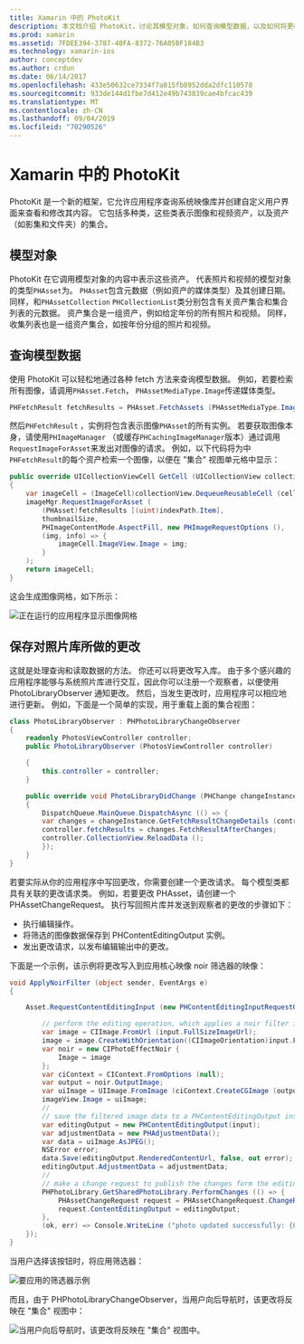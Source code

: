 ```yaml
---
title: Xamarin 中的 PhotoKit
description: 本文档介绍 PhotoKit，讨论其模型对象，如何查询模型数据，以及如何将更改保存到照片库。
ms.prod: xamarin
ms.assetid: 7FDEE394-3787-40FA-8372-76A05BF184B3
ms.technology: xamarin-ios
author: conceptdev
ms.author: crdun
ms.date: 06/14/2017
ms.openlocfilehash: 433e50632ce7334f7a815fb8952dda2dfc110578
ms.sourcegitcommit: 933de144d1fbe7d412e49b743839cae4bfcac439
ms.translationtype: MT
ms.contentlocale: zh-CN
ms.lasthandoff: 09/04/2019
ms.locfileid: "70290526"
---
```

# <a name="photokit-in-xamarinios"></a>Xamarin 中的 PhotoKit

PhotoKit 是一个新的框架，它允许应用程序查询系统映像库并创建自定义用户界面来查看和修改其内容。 它包括多种类，这些类表示图像和视频资产，以及资产（如影集和文件夹）的集合。

## <a name="model-objects"></a>模型对象

PhotoKit 在它调用模型对象的内容中表示这些资产。 代表照片和视频的模型对象的类型`PHAsset`为。 `PHAsset`包含元数据（例如资产的媒体类型）及其创建日期。
同样，和`PHAssetCollection` `PHCollectionList`类分别包含有关资产集合和集合列表的元数据。 资产集合是一组资产，例如给定年份的所有照片和视频。 同样，收集列表也是一组资产集合，如按年份分组的照片和视频。

## <a name="querying-model-data"></a>查询模型数据

使用 PhotoKit 可以轻松地通过各种 fetch 方法来查询模型数据。 例如，若要检索所有图像，请调用`PHAsset.Fetch`， `PHAssetMediaType.Image`传递媒体类型。

```csharp
PHFetchResult fetchResults = PHAsset.FetchAssets (PHAssetMediaType.Image, null);
```

然后`PHFetchResult` ，实例将包含表示图像`PHAsset`的所有实例。 若要获取图像本身，请使用`PHImageManager` （或缓存`PHCachingImageManager`版本）通过调用`RequestImageForAsset`来发出对图像的请求。 例如，以下代码将为中`PHFetchResult`的每个资产检索一个图像，以便在 "集合" 视图单元格中显示：

```csharp
public override UICollectionViewCell GetCell (UICollectionView collectionView, NSIndexPath indexPath)
{
    var imageCell = (ImageCell)collectionView.DequeueReusableCell (cellId, indexPath);
    imageMgr.RequestImageForAsset (
        (PHAsset)fetchResults [(uint)indexPath.Item],
        thumbnailSize,
        PHImageContentMode.AspectFill, new PHImageRequestOptions (),
        (img, info) => {
            imageCell.ImageView.Image = img;
        }
    );
    return imageCell;
}
```

这会生成图像网格，如下所示：

![](photokit-images/image4.png "正在运行的应用程序显示图像网格")

## <a name="saving-changes-to-the-photo-library"></a>保存对照片库所做的更改

这就是处理查询和读取数据的方法。 你还可以将更改写入库。 由于多个感兴趣的应用程序能够与系统照片库进行交互，因此你可以注册一个观察者，以便使用 PhotoLibraryObserver 通知更改。 然后，当发生更改时，应用程序可以相应地进行更新。 例如，下面是一个简单的实现，用于重载上面的集合视图：

```csharp
class PhotoLibraryObserver : PHPhotoLibraryChangeObserver
{
    readonly PhotosViewController controller;
    public PhotoLibraryObserver (PhotosViewController controller)

    {
        this.controller = controller;
    }

    public override void PhotoLibraryDidChange (PHChange changeInstance)
    {
        DispatchQueue.MainQueue.DispatchAsync (() => {
        var changes = changeInstance.GetFetchResultChangeDetails (controller.fetchResults);
        controller.fetchResults = changes.FetchResultAfterChanges;
        controller.CollectionView.ReloadData ();
        });
    }
}
```

若要实际从你的应用程序中写回更改，你需要创建一个更改请求。 每个模型类都具有关联的更改请求类。 例如，若要更改 PHAsset，请创建一个 PHAssetChangeRequest。 执行写回照片库并发送到观察者的更改的步骤如下：

- 执行编辑操作。
- 将筛选的图像数据保存到 PHContentEditingOutput 实例。
- 发出更改请求，以发布编辑输出中的更改。

下面是一个示例，该示例将更改写入到应用核心映像 noir 筛选器的映像：

```csharp
void ApplyNoirFilter (object sender, EventArgs e)
{

    Asset.RequestContentEditingInput (new PHContentEditingInputRequestOptions (), (input, options) => {

        // perform the editing operation, which applies a noir filter in this case
        var image = CIImage.FromUrl (input.FullSizeImageUrl);
        image = image.CreateWithOrientation((CIImageOrientation)input.FullSizeImageOrientation);
        var noir = new CIPhotoEffectNoir {
            Image = image
        };
        var ciContext = CIContext.FromOptions (null);
        var output = noir.OutputImage;
        var uiImage = UIImage.FromImage (ciContext.CreateCGImage (output, output.Extent));
        imageView.Image = uiImage;
        //
        // save the filtered image data to a PHContentEditingOutput instance
        var editingOutput = new PHContentEditingOutput(input);
        var adjustmentData = new PHAdjustmentData();
        var data = uiImage.AsJPEG();
        NSError error;
        data.Save(editingOutput.RenderedContentUrl, false, out error);
        editingOutput.AdjustmentData = adjustmentData;
        //
        // make a change request to publish the changes form the editing output
        PHPhotoLibrary.GetSharedPhotoLibrary.PerformChanges (() => {
            PHAssetChangeRequest request = PHAssetChangeRequest.ChangeRequest(Asset);
            request.ContentEditingOutput = editingOutput;
        },
        (ok, err) => Console.WriteLine ("photo updated successfully: {0}", ok));
    });
}
```

当用户选择该按钮时，将应用筛选器：

![](photokit-images/image5.png "要应用的筛选器示例")

而且，由于 PHPhotoLibraryChangeObserver，当用户向后导航时，该更改将反映在 "集合" 视图中：

![](photokit-images/image6.png "当用户向后导航时，该更改将反映在 \"集合\" 视图中。")

